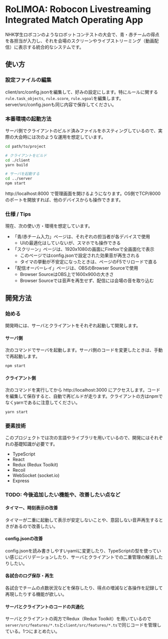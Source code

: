 # RoLIMOA: **Ro**bocon **L**ivestreaming **I**ntegrated **M**atch **O**perating **A**pp

NHK学生ロボコンのようなロボットコンテストの大会で、青・赤チームの得点を各担当が入力し、それを会場のスクリーンやライブストリーミング（動画配信）に表示する統合的なシステムです。

## 使い方

### 設定ファイルの編集

client/src/config.jsonを編集して、好みの設定にします。特にルールに関する`rule.task_objects`, `rule.score`, `rule.vgoal`を編集します。server/src/config.jsonも同じ内容で保存してください。

### 本番環境の起動方法

サーバ側でクライアントのビルド済みファイルをホスティングしているので、実際の大会時には次のような運用を想定しています。

```bash
cd path/to/project

# クライアントをビルド
cd ./client
yarn build

# サーバを起動する
cd ../server
npm start
```

http://localhost:8000 で管理画面を開けるようになります。OS側でTCP/8000のポートを開放すれば、他のデバイスからも操作できます。

### 仕様 / Tips

現在、次の使い方・環境を想定しています。

- 「青/赤チーム入力」ページは、それぞれの担当者が各デバイスで使用
    - UIの最適化はしていないが、スマホでも操作できる
- 「スクリーン」ページは、1920x1080の画面にFirefoxで全画面化で表示
    - このページではconfig.jsonで設定された効果音が再生される
    - タイマの挙動が不安定になったときは、ページのF5でリロードで直る
- 「配信オーバーレイ」ページは、OBSのBrowser Sourceで使用
    - Browser SourceはOBS上で1600x900の大きさ
    - Browser Sourceでは音声を再生せず、配信には会場の音を取り込む

## 開発方法

### 始める

開発時には、サーバとクライアントをそれぞれ起動して開発します。

#### サーバ側

次のコマンドでサーバを起動します。サーバ側のコードを変更したときは、手動で再起動します。

```bash
npm start
```

#### クライアント側

次のコマンドを実行してから http://localhost:3000 にアクセスします。コードを編集して保存すると、自動で再ビルドが走ります。クライアントの方はnpmでなくyarnであるに注意してください。

```bash
yarn start
```

### 要素技術

このプロジェクトでは次の言語やライブラリを用いているので、開発にはそれぞれの基礎知識が必要です。

- TypeScript
- React
- Redux (Redux Toolkit)
- Recoil
- WebSocket (socket.io)
- Express

### TODO: 今後追加したい機能や、改善したい点など

#### タイマー、時刻表示の改善

タイマーが二重に起動して表示が安定しないことや、意図しない音声再生するときがあるので改善したい。

#### config.jsonの改善

config.jsonを読み書きしやすいyamlに変更したり、TypeScriptの型を使っていい感じにバリデーションしたり、サーバとクライアントでの二重管理の解消したりしたい。

#### 各試合のログ保存・再生

各試合でチームの点数状況などを保存したり、得点の増減など各操作を記録して再現したりする機能が欲しい。

#### サーバとクライアントのコードの共通化

サーバとクライアントの両方でRedux（Redux Toolkit）を用いているので`server/src/features/*.ts`と`client/src/features/*.ts`で同じコードを管理している。1つにまとめたい。
